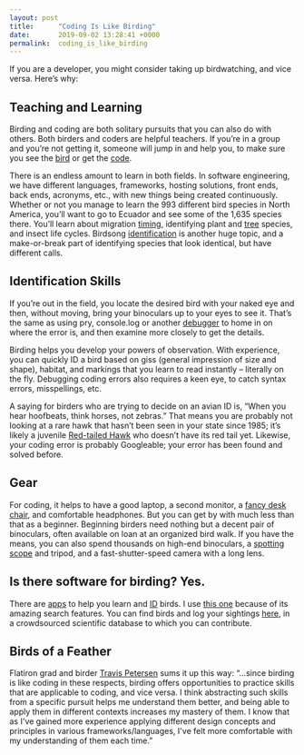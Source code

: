 ```yaml
---
layout: post
title:      "Coding Is Like Birding"
date:       2019-09-02 13:28:41 +0000
permalink:  coding_is_like_birding
---
```



If you are a developer, you might consider taking up birdwatching, and vice versa. Here’s why:

## Teaching and Learning
Birding and coding are both solitary pursuits that you can also do with others. Both birders and coders are helpful teachers. If you’re in a group and you’re not getting it, someone will jump in and help you, to make sure you see the [bird](https://www.allaboutbirds.org/guide/American_Bittern/id) or get the [code](https://mixandgo.com/learn/mastering-ruby-blocks-in-less-than-5-minutes).

There is an endless amount to learn in both fields. In software engineering, we have different languages, frameworks, hosting solutions, front ends, back ends, acronyms, etc., with new things being created continuously. Whether or not you manage to learn the 993 different bird species in North America, you’ll want to go to Ecuador and see some of the 1,635 species there. You’ll learn about migration [timing](https://njaudubon.org/watches/), identifying plant and [tree](https://www.arborday.org/trees/whattree/) species, and insect life cycles. Birdsong [identification](https://www.allaboutbirds.org/how-to-learn-bird-songs-and-calls/) is another huge topic, and a make-or-break part of identifying species that look identical, but have different calls.

## Identification Skills
If you’re out in the field, you locate the desired bird with your naked eye and then, without moving, bring your binoculars up to your eyes to see it. That’s the same as using pry, console.log or another [debugger](https://medium.com/@kevinyckim33/javascripts-equivalent-of-ruby-s-binding-pry-2cc895582943) to home in on where the error is, and then examine more closely to get the details.

Birding helps you develop your powers of observation. With experience, you can quickly ID a bird based on giss (general impression of size and shape), habitat, and markings that you learn to read instantly – literally on the fly. Debugging coding errors also requires a keen eye, to catch syntax errors, misspellings, etc.

A saying for birders who are trying to decide on an avian ID is, “When you hear hoofbeats, think horses, not zebras.” That means you are probably not looking at a rare hawk that hasn’t been seen in your state since 1985; it’s likely a juvenile [Red-tailed Hawk](https://www.allaboutbirds.org/guide/Red-tailed_Hawk/id) who doesn’t have its red tail yet. Likewise, your coding error is probably Googleable; your error has been found and solved before.

## Gear
For coding, it helps to have a good laptop, a second monitor, a [fancy desk chair](https://www.hermanmiller.com/products/seating/office-chairs/aeron-chairs/), and comfortable headphones. But you can get by with much less than that as a beginner. Beginning birders need nothing but a decent pair of binoculars, often available on loan at an organized bird walk. If you have the means, you can also spend thousands on high-end binoculars, a [spotting scope](https://www.bhphotovideo.com/explora/photography/tips-and-solutions/guide-birding-spotting-scopes) and tripod, and a fast-shutter-speed camera with a long lens.

## Is there software for birding? Yes.
There are [apps](https://birdwatchinghq.com/birdingapps/) to help you learn and [ID](http://www.birdwatching-bliss.com/birding-apps-for-iphone.html) birds. I use [this one](https://ibird.com/) because of its amazing search features. You can find birds and log your sightings [here](https://ebird.org/home), in a crowdsourced scientific database to which you can contribute.

## Birds of a Feather
Flatiron grad and birder [Travis Petersen](https://www.linkedin.com/in/travis-petersen/) sums it up this way: “…since birding is like coding in these respects, birding offers opportunities to practice skills that are applicable to coding, and vice versa. I think abstracting such skills from a specific pursuit helps me understand them better, and being able to apply them in different contexts increases my mastery of them. I know that as I've gained more experience applying different design concepts and principles in various frameworks/languages, I've felt more comfortable with my understanding of them each time.”

